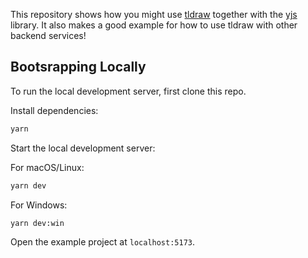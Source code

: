 This repository shows how you might use [tldraw](https://github.com/tldraw/tldraw) together with the [yjs](https://yjs.dev) library. It also makes a good example for how to use tldraw with other backend services!

## Bootsrapping Locally

To run the local development server, first clone this repo.

Install dependencies:

```bash
yarn
```

Start the local development server:

For macOS/Linux:
```bash
yarn dev
```
For Windows:
```bash
yarn dev:win
```

Open the example project at `localhost:5173`.